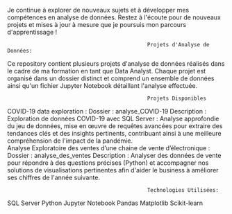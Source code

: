 Je continue à explorer de nouveaux sujets et à développer mes compétences en analyse de données. Restez à l'écoute pour de nouveaux projets et mises à jour à mesure que je poursuis mon parcours d'apprentissage !
                                               
                                                 Projets d'Analyse de Données:

Ce repository contient plusieurs projets d'analyse de données réalisés dans le cadre de ma formation en tant que Data Analyst. Chaque projet est organisé dans un dossier distinct et comprend un ensemble de données ainsi qu'un fichier Jupyter Notebook détaillant l'analyse effectuée.

                                                 Projets Disponibles
COVID-19 data exploration :
Dossier : analyse_COVID-19
Description : Exploration de données COVID-19 avec SQL Server : Analyse approfondie du jeu de données, mise en œuvre de requêtes avancées pour extraire des tendances clés et des insights pertinents, contribuant ainsi à une meilleure compréhension de l'impact de la pandémie.                                                                           
Analyse Exploratoire des ventes d’une chaine de vente d’électronique :
Dossier : analyse_des_ventes
Description : Analyser des données de vente pour répondre à des questions précises (Python) et accompagner nos solutions de visualisations pertinentes afin d'aider le business à améliorer ses chiffres de l'année suivante.




                                                 Technologies Utilisées:
SQL Server 
Python
Jupyter Notebook
Pandas
Matplotlib
Scikit-learn
